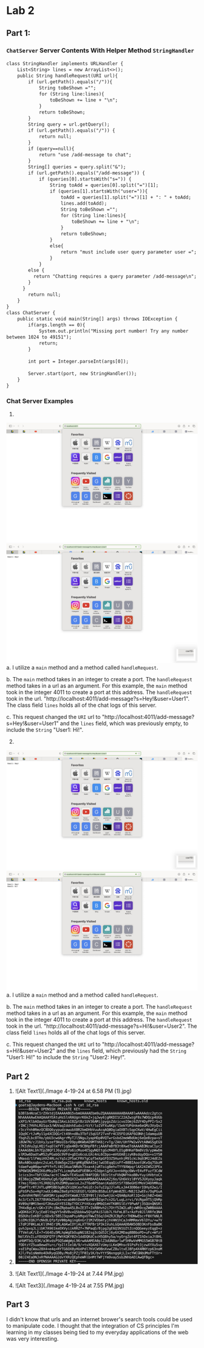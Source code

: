 # Lab 2 

## Part 1:
### `ChatServer` Server Contents With Helper Method `StringHandler`

```
class StringHandler implements URLHandler {
    List<String> lines = new ArrayList<>();
    public String handleRequest(URI url){
        if (url.getPath().equals("/")){
            String toBeShown ="";
            for (String line:lines){
                toBeShown += line + "\n";
            }
            return toBeShown;
        }
        String query = url.getQuery();
        if (url.getPath().equals("/")) {
            return null;
        }
        if (query==null){
            return "use /add-message to chat";
        }
        String[] queries = query.split("&");
        if (url.getPath().equals("/add-message")) {
            if (queries[0].startsWith("s=")) {
                String toAdd = queries[0].split("=")[1];
                if (queries[1].startsWith("user=")){
                    toAdd = queries[1].split("=")[1] + ": " + toAdd;
                    lines.add(toAdd);
                    String toBeShown ="";
                    for (String line:lines){
                        toBeShown += line + "\n";
                    }
                    return toBeShown;
                }
                else{
                    return "must include user query parameter user =";
                }
            }
        else {
          return "Chatting requires a query parameter /add-message\n";
        }
      }
        return null;
    }
}
class ChatServer {
    public static void main(String[] args) throws IOException {
        if(args.length == 0){
            System.out.println("Missing port number! Try any number between 1024 to 49151");
            return;
        }

        int port = Integer.parseInt(args[0]);

        Server.start(port, new StringHandler());
    }
}
```

### Chat Server Examples
1.
![Chat Server Example 1](./chatserver1.jpg)
![Chat Server Example 1](./chatserver2.jpg)
a. I utilize a `main` method and a method called `handleRequest`.

b. The `main` method takes in an integer to create a port. The `handleRequest` method takes in a url as an argument. For this example, the `main` method took in the integer 4011 to create a port at this address. The `handleRequest` took in the url. "http://localhost:4011/add-message?s=Hey!&user=User1". The class field `lines` holds all of the chat logs of this server. 

c. This request changed the `URI` url to "http://localhost:4011/add-message?s=Hey!&user=User1" and the `lines` field, which was previously empty,  to include the `String` "User1: Hi!".

2.
![Chat Server Example 1](./chatserver2.jpg)
![Chat Server Example 1](./chatserver3.jpg)
a. I utilize a `main` method and a method called `handleRequest`.

b. The `main` method takes in an integer to create a port. The `handleRequest` method takes in a url as an argument. For this example, the `main` method took in the integer 4011 to create a port at this address. The `handleRequest` took in the url. "http://localhost:4011/add-message?s=Hi!&user=User2". The class field `lines` holds all of the chat logs of this server. 

c. This request changed the `URI` url to "http://localhost:4011/add-message?s=Hi!&user=User2" and the `lines` field, which previously had the `String` "User1: Hi!" to include the `String` "User2: Hey!".

## Part 2

1. ![Alt Text1](./Image 4-19-24 at 6.58 PM (1).jpg)

2. ![Alt Text1](./privatekey.jpg)

4. ![Alt Text1](./Image 4-19-24 at 7.44 PM.jpg)

5. ![Alt Text3](./Image 4-19-24 at 7.55 PM.jpg)

## Part 3

I didn't know that urls and an internet brower's search tools could be used to manipulate code. I thought that the integration of CS principles I'm learning in my classes being tied to my everyday applications of the web was very interesting.
